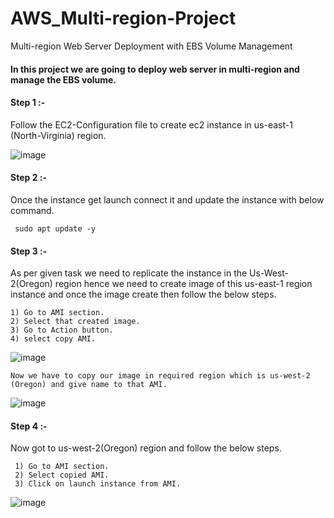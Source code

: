 # AWS_Multi-region-Project
Multi-region Web Server Deployment with EBS Volume Management

#### In this project we are going to deploy web server in multi-region and manage the EBS volume.

#### Step 1 :-

Follow the EC2-Configuration file to create ec2 instance in us-east-1 (North-Virginia) region.

![image](https://github.com/Kunal-Pere/AWS_Multi-region-Project/assets/157100045/5e0352fe-d3a3-468d-a01d-a30c5990ea53)

#### Step 2 :-

Once the instance get launch connect it and update the instance with below command.

     sudo apt update -y
#### Step 3 :-

As per given task we need to replicate the instance in the Us-West-2(Oregon) region hence we need to create image of this us-east-1 region instance and once the image create then follow the below steps.

    1) Go to AMI section.
    2) Select that created image.
    3) Go to Action button.
    4) select copy AMI.

![image](https://github.com/Kunal-Pere/AWS_Multi-region-Project/assets/157100045/846a9d6d-3e1f-4fce-96ca-b1541591e9a2)


    Now we have to copy our image in required region which is us-west-2 (Oregon) and give name to that AMI.

![image](https://github.com/Kunal-Pere/AWS_Multi-region-Project/assets/157100045/3ba92302-9f84-4895-9827-14b42e7b2893)


#### Step 4 :- 

Now got to us-west-2(Oregon) region and follow the below steps.

     1) Go to AMI section.
     2) Select copied AMI.
     3) Click on launch instance from AMI.

![image](https://github.com/Kunal-Pere/AWS_Multi-region-Project/assets/157100045/3a7c487e-d34c-4dee-abbc-e8275eb2cea5)

     

